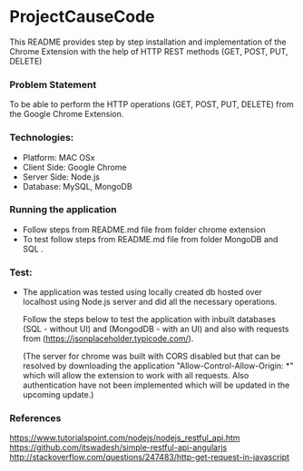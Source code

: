 # ProjectCauseCode #

This README provides step by step installation and implementation of the Chrome Extension with the help of HTTP REST methods (GET, POST, PUT, DELETE)

### Problem Statement ###

To be able to perform the HTTP operations (GET, POST, PUT, DELETE) from the Google Chrome Extension.

### Technologies: ###

* Platform: MAC OSx
* Client Side: Google Chrome
* Server Side: Node.js
* Database: MySQL, MongoDB


### Running the application ###

* Follow steps from README.md file from folder chrome extension
* To test follow steps from README.md file from folder MongoDB and SQL .

### Test: ###

* The application was tested using locally created db hosted over localhost using Node.js server   and did all the necessary operations.
  
  Follow the steps below to test the application with inbuilt databases (SQL - without UI) and (MongodDB - with an UI) and also with requests from
  (https://jsonplaceholder.typicode.com/). 

  (The server for chrome was built with CORS disabled but that can be resolved by downloading the application "Allow-Control-Allow-Origin: *"
  which will allow the extension to work with all requests. Also authentication have not been implemented which will be updated in the upcoming 
  update.)
  

### References ###

https://www.tutorialspoint.com/nodejs/nodejs_restful_api.htm
https://github.com/itswadesh/simple-restful-api-angularjs
http://stackoverflow.com/questions/247483/http-get-request-in-javascript
    